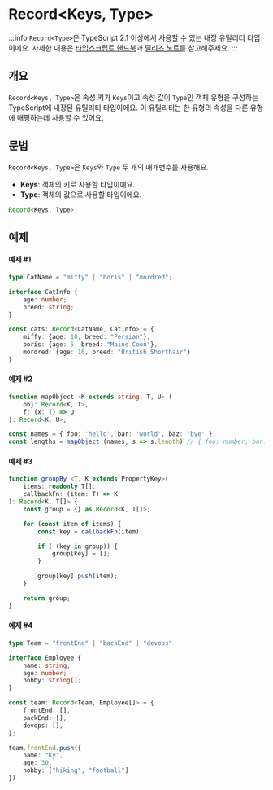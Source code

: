 # Record\<Keys, Type>

:::info
`Record<Type>`은 TypeScript 2.1 이상에서 사용할 수 있는 내장 유틸리티 타입이에요. 자세한 내용은 [타입스크립트 핸드북](https://www.typescriptlang.org/docs/handbook/utility-types.html#recordkeys-type)과 [릴리즈 노트](https://www.typescriptlang.org/docs/handbook/release-notes/typescript-2-1.html#partial-readonly-record-and-pick)를 참고해주세요.
:::

## 개요

`Record<Keys, Type>`은 속성 키가 `Keys`이고 속성 값이 `Type`인 객체 유형을 구성하는 TypeScript에 내장된 유틸리티 타입이에요. 이 유틸리티는 한 유형의 속성을 다른 유형에 매핑하는데 사용할 수 있어요.

## 문법

`Record<Keys, Type>`은 `Keys`와 `Type` 두 개의 매개변수를 사용해요.
- **Keys**: 객체의 키로 사용할 타입이에요.
- **Type**: 객체의 값으로 사용할 타입이에요.

```ts
Record<Keys, Type>;
```

## 예제

#### 예제 #1

```ts
type CatName = "miffy" | "boris" | "mordred";

interface CatInfo {
    age: number;
    breed: string;
}

const cats: Record<CatName, CatInfo> = {
    miffy: {age: 10, breed: "Persian"},
    boris: {age: 5, breed: "Maine Coon"},
    mordred: {age: 16, breed: "British Shorthair"}
}
```

#### 예제 #2

```ts
function mapObject <K extends string, T, U> (
    obj: Record<K, T>,
    f: (x: T) => U
): Record<K, U>;

const names = { foo: 'hello', bar: 'world', baz: 'bye' };
const lengths = mapObject (names, s => s.length) // { foo: number, bar: number, baz: number }
```

#### 예제 #3

```ts
function groupBy <T, K extends PropertyKey>(
    items: readonly T[],
    callbackFn: (item: T) => K
): Record<K, T[]> {
    const group = {} as Record<K, T[]>;

    for (const item of items) {
        const key = callbackFn(item);

        if (!(key in group)) {
            group[key] = [];
        }

        group[key].push(item);
    }

    return group;
}
```

#### 예제 #4

```ts
type Team = "frontEnd" | "backEnd" | "devops"

interface Employee {
    name: string;
    age: number;
    hobby: string[];
}

const team: Record<Team, Employee[]> = {
    frontEnd: [],
    backEnd: [],
    devops: [],
};

team.frontEnd.push({
    name: "Ky",
    age: 30,
    hobby: ["hiking", "football"]
})
```